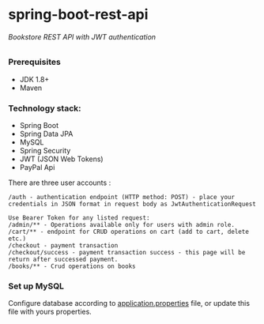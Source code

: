 # spring-boot-rest-api
###### Bookstore REST API with JWT authentication

### Prerequisites
- JDK 1.8+  
- Maven

### Technology stack:
* Spring Boot
* Spring Data JPA
* MySQL
* Spring Security
* JWT (JSON Web Tokens)
* PayPal Api

There are three user accounts :


```
/auth - authentication endpoint (HTTP method: POST) - place your credentials in JSON format in request body as JwtAuthenticationRequest 

Use Bearer Token for any listed request:
/admin/** - Operations available only for users with admin role.
/cart/** - endpoint for CRUD operations on cart (add to cart, delete etc.)
/checkout - payment transaction
/checkout/success - payment transaction success - this page will be return after successed payment.
/books/** - Crud operations on books
```


### Set up MySQL
Configure database according to [application.properties](https://github.com/Kvark900/spring-boot-rest-api/blob/master/src/main/resources/application.properties) file, or update this file with yours properties.
